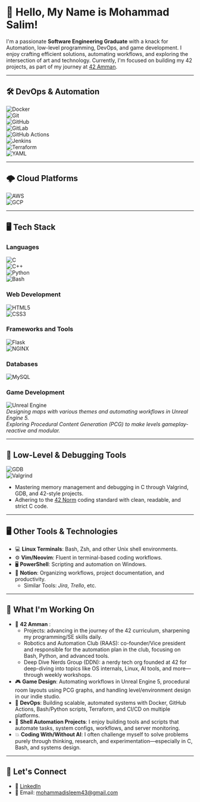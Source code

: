 # 👋 Hello, My Name is Mohammad Salim!

I'm a passionate **Software Engineering Graduate** with a knack for Automation, low-level programming, DevOps, and game development. I enjoy crafting efficient solutions, automating workflows, and exploring the intersection of art and technology. Currently, I'm focused on building my 42 projects, as part of my journey at [42 Amman](https://42network.org/).

---

## 🛠️ DevOps & Automation

![Docker](https://img.shields.io/badge/Docker-2496ED?style=for-the-badge&logo=docker&logoColor=white)  
![Git](https://img.shields.io/badge/Git-F05032?style=for-the-badge&logo=git&logoColor=white)  
![GitHub](https://img.shields.io/badge/GitHub-181717?style=for-the-badge&logo=github&logoColor=white)  
![GitLab](https://img.shields.io/badge/GitLab-FCA121?style=for-the-badge&logo=gitlab&logoColor=white)  
![GitHub Actions](https://img.shields.io/badge/GitHub%20Actions-2088FF?style=for-the-badge&logo=github-actions&logoColor=white)  
![Jenkins](https://img.shields.io/badge/Jenkins-D24939?style=for-the-badge&logo=jenkins&logoColor=white)  
![Terraform](https://img.shields.io/badge/Terraform-623CE4?style=for-the-badge&logo=terraform&logoColor=white)  
![YAML](https://img.shields.io/badge/YAML-000000?style=for-the-badge&logo=yaml&logoColor=white)

---

## 🌩️ Cloud Platforms

![AWS](https://img.shields.io/badge/AWS-232F3E?style=for-the-badge&logo=amazonaws&logoColor=white)  
![GCP](https://img.shields.io/badge/GCP-4285F4?style=for-the-badge&logo=google-cloud&logoColor=white)

---

## 🖥️ Tech Stack

### Languages
![C](https://img.shields.io/badge/C-00599C?style=for-the-badge&logo=c&logoColor=white)  
![C++](https://img.shields.io/badge/C++-00599C?style=for-the-badge&logo=cplusplus&logoColor=white)  
![Python](https://img.shields.io/badge/Python-3776AB?style=for-the-badge&logo=python&logoColor=white)  
![Bash](https://img.shields.io/badge/Bash-4EAA25?style=for-the-badge&logo=gnu-bash&logoColor=white)  

### Web Development
![HTML5](https://img.shields.io/badge/HTML5-E34F26?style=for-the-badge&logo=html5&logoColor=white)  
![CSS3](https://img.shields.io/badge/CSS3-1572B6?style=for-the-badge&logo=css3&logoColor=white)

### Frameworks and Tools
![Flask](https://img.shields.io/badge/Flask-000000?style=for-the-badge&logo=flask&logoColor=white)  
![NGINX](https://img.shields.io/badge/NGINX-009639?style=for-the-badge&logo=nginx&logoColor=white)  

### Databases
![MySQL](https://img.shields.io/badge/MySQL-4479A1?style=for-the-badge&logo=mysql&logoColor=white)

### Game Development
![Unreal Engine](https://img.shields.io/badge/Unreal-0E1128?style=for-the-badge&logo=unreal-engine&logoColor=white)  
*Designing maps with various themes and automating workflows in Unreal Engine 5.*  
*Exploring Procedural Content Generation (PCG) to make levels gameplay-reactive and modular.*

---

## 🧠 Low-Level & Debugging Tools

![GDB](https://img.shields.io/badge/GDB-000000?style=for-the-badge&logo=gnu&logoColor=white)  
![Valgrind](https://img.shields.io/badge/Valgrind-000000?style=for-the-badge&logo=gnu&logoColor=white)

- Mastering memory management and debugging in C through Valgrind, GDB, and 42-style projects.
- Adhering to the [42 Norm](https://github.com/42School/norminette) coding standard with clean, readable, and strict C code.

---

## 🖥️ Other Tools & Technologies

- 💻 **Linux Terminals**: Bash, Zsh, and other Unix shell environments.  
- ⚙️ **Vim/Neovim**: Fluent in terminal-based coding workflows.  
- 🖥 **PowerShell**: Scripting and automation on Windows.  
- 📝 **Notion**: Organizing workflows, project documentation, and productivity.
  - Similar Tools: *Jira*, *Trello*, etc.


---

## 🌱 What I'm Working On

- 🔧 **42 Amman** :
    - Projects: advancing in the journey of the 42 curriculum, sharpening my programming/SE skills daily. 
    - Robotics and Automation Club (RAAS): co-founder/Vice president and responsible for the automation plan in the club, focusing on Bash, Python, and advanced tools.
    - Deep Dive Nerds Group (DDN): a nerdy tech org founded at 42 for deep-diving into topics like OS internals, Linux, AI tools, and more—through weekly workshops.
- 🎮 **Game Design**: Automating workflows in Unreal Engine 5, procedural room layouts using PCG graphs, and handling level/environment design in our indie studio.
- 🚀 **DevOps**: Building scalable, automated systems with Docker, GitHub Actions, Bash/Python scripts, Terraform, and CI/CD on multiple platforms.
- 🤖 **Shell Automation Projects**: I enjoy building tools and scripts that automate tasks, system configs, workflows, and server monitoring.
- 💥 **Coding With/Without AI**: I often challenge myself to solve problems purely through thinking, research, and experimentation—especially in C, Bash, and systems design.

---

## 🤝 Let's Connect

- 💼 [LinkedIn](https://www.linkedin.com/in/mohammad-salim-4142432a0/)  
- 📧 Email: mohammadisleem43@gmail.com

